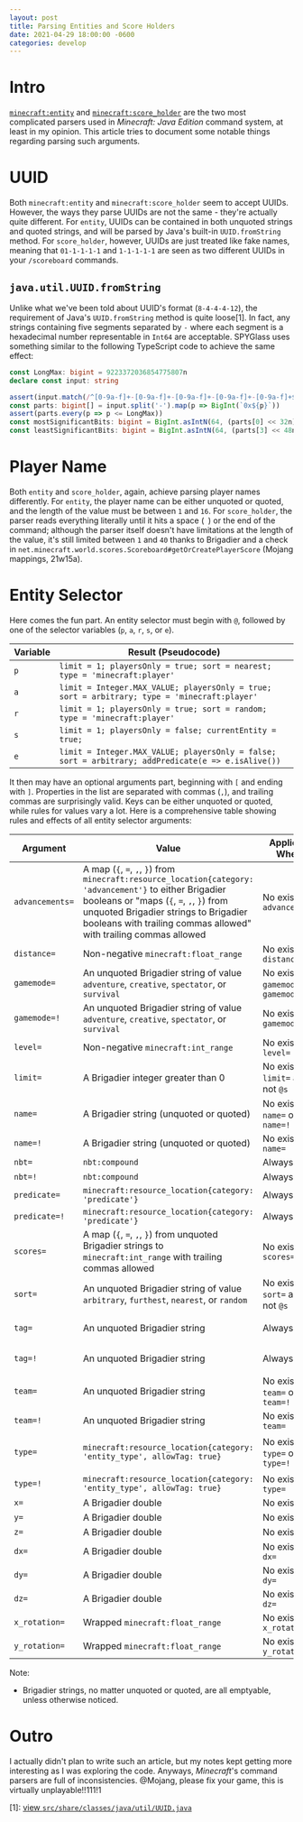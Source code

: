 ```yaml
---
layout: post
title: Parsing Entities and Score Holders
date: 2021-04-29 18:00:00 -0600
categories: develop
---
```


# Intro

[`minecraft:entity`](https://minecraft.fandom.com/wiki/Argument_types#minecraft:entity) and [`minecraft:score_holder`](https://minecraft.fandom.com/wiki/Argument_types#minecraft:score_holder)
are the two most complicated parsers used in *Minecraft: Java Edition* command system, at least in my opinion. This article
tries to document some notable things regarding parsing such arguments.

# UUID

Both `minecraft:entity` and `minecraft:score_holder` seem to accept UUIDs. However, the ways they parse UUIDs are not the
same - they're actually quite different. For `entity`, UUIDs can be contained in both unquoted strings and quoted strings,
and will be parsed by Java's built-in `UUID.fromString` method. For `score_holder`, however, UUIDs are just treated like
fake names, meaning that `01-1-1-1-1` and `1-1-1-1-1` are seen as two different UUIDs in your `/scoreboard` commands.

## `java.util.UUID.fromString`

Unlike what we've been told about UUID's format (`8-4-4-4-12`), the requirement of Java's `UUID.fromString` method is
quite loose\[1\]. In fact, any strings containing five segments separated by `-` where each segment is a hexadecimal
number representable in `Int64` are acceptable. SPYGlass uses something similar to the following TypeScript code to
achieve the same effect:

```typescript
const LongMax: bigint = 9223372036854775807n
declare const input: string

assert(input.match(/^[0-9a-f]+-[0-9a-f]+-[0-9a-f]+-[0-9a-f]+-[0-9a-f]+$/i))
const parts: bigint[] = input.split('-').map(p => BigInt(`0x${p}`))
assert(parts.every(p => p <= LongMax))
const mostSignificantBits: bigint = BigInt.asIntN(64, (parts[0] << 32n) | (parts[1] << 16n) | parts[2])
const leastSignificantBits: bigint = BigInt.asIntN(64, (parts[3] << 48n) | parts[4])
```

# Player Name

Both `entity` and `score_holder`, again, achieve parsing player names differently. For `entity`, the player name can be
either unquoted or quoted, and the length of the value must be between `1` and `16`. For `score_holder`, the parser
reads everything literally until it hits a space (` `) or the end of the command; although the parser itself doesn't have limitations at
the length of the value, it's still limited between `1` and `40` thanks to Brigadier and a check in
`net.minecraft.world.scores.Scoreboard#getOrCreatePlayerScore` (Mojang mappings, 21w15a).

# Entity Selector

Here comes the fun part. An entity selector must begin with `@`, followed by one of the selector variables (`p`, `a`, `r`, `s`, or `e`).

| Variable | Result        (Pseudocode)                                                                         |
| -------- | -------------------------------------------------------------------------------------------------- |
| `p`      | `limit = 1; playersOnly = true; sort = nearest; type = 'minecraft:player'`                         |
| `a`      | `limit = Integer.MAX_VALUE; playersOnly = true; sort = arbitrary; type = 'minecraft:player'`       |
| `r`      | `limit = 1; playersOnly = true; sort = random; type = 'minecraft:player'`                          |
| `s`      | `limit = 1; playersOnly = false; currentEntity = true;`                                            |
| `e`      | `limit = Integer.MAX_VALUE; playersOnly = false; sort = arbitrary; addPredicate(e => e.isAlive())` |

It then may have an optional arguments part, beginning with `[` and ending with `]`. Properties in the list are separated with commas (`,`),
and trailing commas are surprisingly valid. Keys can be either unquoted or quoted, while rules for values vary a lot. Here is a comprehensive
table showing rules and effects of all entity selector arguments:

| Argument        | Value                                                                                                                                                                                                                                                              | Applicable When...                      | Result (Pseudocode)                                                                                                                                                               |
| --------------- | ------------------------------------------------------------------------------------------------------------------------------------------------------------------------------------------------------------------------------------------------------------------ | --------------------------------------- | --------------------------------------------------------------------------------------------------------------------------------------------------------------------------------- |
| `advancements=` | A map (`{`, `=`, `,`, `}`) from `minecraft:resource_location{category: 'advancement'}` to either Brigadier booleans or "maps (`{`, `=`, `,`, `}`) from unquoted Brigadier strings to Brigadier booleans with trailing commas allowed" with trailing commas allowed | No existing `advancements=`             | `addPredicate(e => e.advancements justCheckIfItSomehowMagicallyMatches <value>)`                                                                                                  |
| `distance=`     | Non-negative `minecraft:float_range`                                                                                                                                                                                                                               | No existing `distance=`                 | `distance = <value>; dimensionLimited = true`                                                                                                                                     |
| `gamemode=`     | An unquoted Brigadier string of value `adventure`, `creative`, `spectator`, or `survival`                                                                                                                                                                          | No existing `gamemode=` or `gamemode=!` | `addPredicate(e => e is Player && e.gamemode === <value>); playersOnly = true`                                                                                                    |
| `gamemode=!`    | An unquoted Brigadier string of value `adventure`, `creative`, `spectator`, or `survival`                                                                                                                                                                          | No existing `gamemode=`                 | `addPredicate(e => e is Player && e.gamemode !== <value>); playersOnly = true`                                                                                                    |
| `level=`        | Non-negative `minecraft:int_range`                                                                                                                                                                                                                                 | No existing `level=`                    | `addPredicate(e => e is Player && e.level in <value>); playersOnly = true`                                                                                                        |
| `limit=`        | A Brigadier integer greater than 0                                                                                                                                                                                                                                 | No existing `limit=` and is not `@s`    | `limit = <value>`                                                                                                                                                                 |
| `name=`         | A Brigadier string (unquoted or quoted)                                                                                                                                                                                                                            | No existing `name=` or `name=!`         | `addPredicate(e => e.name === <value>)`                                                                                                                                           |
| `name=!`        | A Brigadier string (unquoted or quoted)                                                                                                                                                                                                                            | No existing `name=`                     | `addPredicate(e => e.name !== <value>)`                                                                                                                                           |
| `nbt=`          | `nbt:compound`                                                                                                                                                                                                                                                     | Always                                  | `addPredicate(e => e.nbt matches <value>)`                                                                                                                                        |
| `nbt=!`         | `nbt:compound`                                                                                                                                                                                                                                                     | Always                                  | `addPredicate(e => e.nbt !matches <value>)`                                                                                                                                       |
| `predicate=`    | `minecraft:resource_location{category: 'predicate'}`                                                                                                                                                                                                               | Always                                  | `addPredicate(<value>.fillInContext())`                                                                                                                                           |
| `predicate=!`   | `minecraft:resource_location{category: 'predicate'}`                                                                                                                                                                                                               | Always                                  | `addPredicate(<value>.fillInContext().invert())`                                                                                                                                  |
| `scores=`       | A map (`{`, `=`, `,`, `}`) from unquoted Brigadier strings to `minecraft:int_range` with trailing commas allowed                                                                                                                                                   | No existing `scores=`                   | `addPredicate(e => <value>.every(([objective, range]) => e.scores[objective] in range))`                                                                                          |
| `sort=`         | An unquoted Brigadier string of value `arbitrary`, `furthest`, `nearest`, or `random`                                                                                                                                                                              | No existing `sort=` and is not `@s`     | `sort = <value>`                                                                                                                                                                  |
| `tag=`          | An unquoted Brigadier string                                                                                                                                                                                                                                       | Always                                  | `addPredicate(e => <value> === '' ? e.tags.length === 0 : e.tags.includes(<value>))`                                                                                              |
| `tag=!`         | An unquoted Brigadier string                                                                                                                                                                                                                                       | Always                                  | `addPredicate(e => <value> === '' ? e.tags.length !== 0 : !e.tags.includes(<value>))`                                                                                             |
| `team=`         | An unquoted Brigadier string                                                                                                                                                                                                                                       | No existing `team=` or `team=!`         | `addPredicate(e => (e.team ?? '') === <value>)`                                                                                                                                   |
| `team=!`        | An unquoted Brigadier string                                                                                                                                                                                                                                       | No existing `team=`                     | `addPredicate(e => (e.team ?? '') !== <value>)`                                                                                                                                   |
| `type=`         | `minecraft:resource_location{category: 'entity_type', allowTag: true}`                                                                                                                                                                                             | No existing `type=` or `type=!`         | `addPredicate(e => <value> is Tag ? e.type in (<value> ?? []) : e.type === <value>); if (<value> === 'minecraft:player') playersOnly = true; if (<value> !is Tag) type = <value>` |
| `type=!`        | `minecraft:resource_location{category: 'entity_type', allowTag: true}`                                                                                                                                                                                             | No existing `type=`                     | `addPredicate(e => <value> is Tag ? e.type !in (<value> ?? []) : e.type !== <value>)`                                                                                             |
| `x=`            | A Brigadier double                                                                                                                                                                                                                                                 | No existing `x=`                        | `x = <value>; dimensionLimited = true`                                                                                                                                            |
| `y=`            | A Brigadier double                                                                                                                                                                                                                                                 | No existing `y=`                        | `y = <value>; dimensionLimited = true`                                                                                                                                            |
| `z=`            | A Brigadier double                                                                                                                                                                                                                                                 | No existing `z=`                        | `z = <value>; dimensionLimited = true`                                                                                                                                            |
| `dx=`           | A Brigadier double                                                                                                                                                                                                                                                 | No existing `dx=`                       | `dx = <value>; dimensionLimited = true`                                                                                                                                           |
| `dy=`           | A Brigadier double                                                                                                                                                                                                                                                 | No existing `dy=`                       | `dy = <value>; dimensionLimited = true`                                                                                                                                           |
| `dz=`           | A Brigadier double                                                                                                                                                                                                                                                 | No existing `dz=`                       | `dz = <value>; dimensionLimited = true`                                                                                                                                           |
| `x_rotation=`   | Wrapped `minecraft:float_range`                                                                                                                                                                                                                                    | No existing `x_rotation=`               | `addPredicate(e => e.x_rotation wrappedIn <value>)`                                                                                                                               |
| `y_rotation=`   | Wrapped `minecraft:float_range`                                                                                                                                                                                                                                    | No existing `y_rotation=`               | `addPredicate(e => e.y_rotation wrappedIn <value>)`                                                                                                                               |

Note:
- Brigadier strings, no matter unquoted or quoted, are all emptyable, unless otherwise noticed.

# Outro

I actually didn't plan to write such an article, but my notes kept getting more interesting as I was exploring the code.
Anyways, _Minecraft_'s command parsers are full of inconsistencies. @Mojang, please fix your game, this is virtually unplayable!!111!1

\[1\]: [view `src/share/classes/java/util/UUID.java`](http://hg.openjdk.java.net/jdk8/jdk8/jdk/file/default/src/share/classes/java/util/UUID.java)
